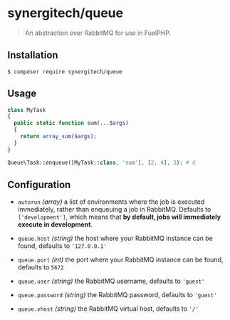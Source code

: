 # synergitech/queue

> An abstraction over RabbitMQ for use in FuelPHP.

## Installation

```
$ composer require synergitech/queue 
```

## Usage

```php
class MyTask
{
  public static function sum(...$args)
  {
    return array_sum($args);
  }
}

Queue\Task::enqueue([MyTask::class, 'sum'], [2, 4], 3); # 6
```

## Configuration

* `autorun` _(array)_ a list of environments where the job is executed immediately, rather
  than enqueuing a job in RabbitMQ. Defaults to `['development']`, which means that
  **by default, jobs will immediately execute in development**.

* `queue.host` _(string)_ the host where your RabbitMQ instance can be found, defaults to `'127.0.0.1'`
* `queue.port` _(int)_ the port where your RabbitMQ instance can be found, defaults to `5672`
* `queue.user` _(string)_ the RabbitMQ username, defaults to `'guest'`
* `queue.password` _(string)_ the RabbitMQ password, defaults to `'guest'`
* `queue.vhost` _(string)_ the RabbitMQ virtual host, defaults to `'/'`
